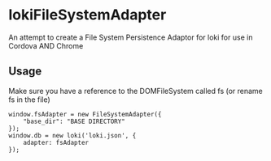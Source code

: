 # lokiFileSystemAdapter
An attempt to create a File System Persistence Adaptor for loki for use in Cordova AND Chrome
## Usage
Make sure you have a reference to the DOMFileSystem called fs (or rename fs in the file)

    window.fsAdapter = new FileSystemAdapter({
        "base_dir": "BASE DIRECTORY"
    });
    window.db = new loki('loki.json', {
        adapter: fsAdapter
    });
